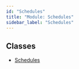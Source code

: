 ```yaml
---
id: "Schedules"
title: "Module: Schedules"
sidebar_label: "Schedules"
---
```


## Classes

- [Schedules](../../../../../../classes/API/Entities/Asset/Checkpoints/Schedules/Schedules.md)
